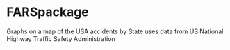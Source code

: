 # FARSpackage
Graphs on a map of the USA accidents by State uses data from US National Highway Traffic Safety Administration
